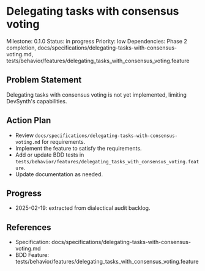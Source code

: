 # Delegating tasks with consensus voting
Milestone: 0.1.0
Status: in progress
Priority: low
Dependencies: Phase 2 completion, docs/specifications/delegating-tasks-with-consensus-voting.md, tests/behavior/features/delegating_tasks_with_consensus_voting.feature

## Problem Statement
Delegating tasks with consensus voting is not yet implemented, limiting DevSynth's capabilities.


## Action Plan
- Review `docs/specifications/delegating-tasks-with-consensus-voting.md` for requirements.
- Implement the feature to satisfy the requirements.
- Add or update BDD tests in `tests/behavior/features/delegating_tasks_with_consensus_voting.feature`.
- Update documentation as needed.

## Progress
- 2025-02-19: extracted from dialectical audit backlog.

## References
- Specification: docs/specifications/delegating-tasks-with-consensus-voting.md
- BDD Feature: tests/behavior/features/delegating_tasks_with_consensus_voting.feature
